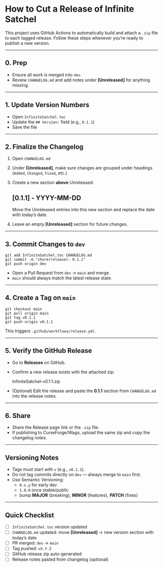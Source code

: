 # How to Cut a Release of Infinite Satchel

This project uses GitHub Actions to automatically build and attach a `.zip` file to each tagged release. Follow these steps whenever you’re ready to publish a new version.

---

## 0. Prep
- Ensure all work is merged into `dev`.
- Review `CHANGELOG.md` and add notes under **[Unreleased]** for anything missing.

---

## 1. Update Version Numbers
- Open `InfiniteSatchel.toc`
- Update the `## Version:` field (e.g., `0.1.1`)
- Save the file

---

## 2. Finalize the Changelog
1) Open `CHANGELOG.md`  
2) Under **[Unreleased]**, make sure changes are grouped under headings (`Added`, `Changed`, `Fixed`, etc.)  
3) Create a new section **above** Unreleased:

    ## [0.1.1] - YYYY-MM-DD

    Move the Unreleased entries into this new section and replace the date with today’s date.

4) Leave an empty **[Unreleased]** section for future changes.

---

## 3. Commit Changes to `dev`
    git add InfiniteSatchel.toc CHANGELOG.md
    git commit -m "chore(release): 0.1.1"
    git push origin dev

- Open a Pull Request from `dev` → `main` and merge.
- `main` should always match the latest release state.

---

## 4. Create a Tag on `main`
    git checkout main
    git pull origin main
    git tag v0.1.1
    git push origin v0.1.1

This triggers `.github/workflows/release.yml`.

---

## 5. Verify the GitHub Release
- Go to **Releases** on GitHub.
- Confirm a new release exists with the attached zip:

    InfiniteSatchel-v0.1.1.zip

- (Optional) Edit the release and paste the **0.1.1** section from `CHANGELOG.md` into the release notes.

---

## 6. Share
- Share the Release page link or the `.zip` file.
- If publishing to CurseForge/Wago, upload the same zip and copy the changelog notes.

---

## Versioning Notes
- Tags must start with `v` (e.g., `v0.1.1`).
- Do not tag commits directly on `dev` — always merge to `main` first.
- Use Semantic Versioning:
  - `0.x.y` for early dev
  - `1.0.0` once stable/public
  - bump **MAJOR** (breaking), **MINOR** (features), **PATCH** (fixes)

---

## Quick Checklist
- [ ] `InfiniteSatchel.toc` version updated  
- [ ] `CHANGELOG.md` updated: move **[Unreleased]** → new version section with today’s date  
- [ ] PR merged: `dev` → `main`  
- [ ] Tag pushed: `vX.Y.Z`  
- [ ] GitHub release zip auto-generated  
- [ ] Release notes pasted from changelog (optional)
